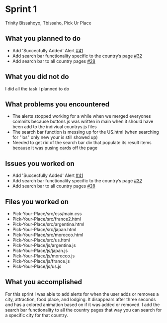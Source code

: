 # Sprint 1

Trinity Bissahoyo, Tbissaho, Pick Ur Place

## What you planned to do

- Add 'Succecfully Added' Alert [#41](https://github.com/utk-cs340-fall24/Pick-Your-Place/issues/41)
- Add search bar functionality specific to the country’s page [#32](https://github.com/utk-cs340-fall24/Pick-Your-Place/issues/32)
- Add search bar to all country pages [#28](https://github.com/utk-cs340-fall24/Pick-Your-Place/issues/28)

## What you did not do
I did all the task I planned to do

## What problems you encountered

- The alerts stopped working for a while when we merged everyones commits because buttons js was written in main when it should have been add to the indiviual countrys js files
- The search bar function is messing up for the US.html (when searching for "los" only new your is still showed up)
- Needed to get rid of the search bar div that populate its result items because it was pusing cards off the page

## Issues you worked on

- Add 'Succecfully Added' Alert [#41](https://github.com/utk-cs340-fall24/Pick-Your-Place/issues/41)
- Add search bar functionality specific to the country’s page [#32](https://github.com/utk-cs340-fall24/Pick-Your-Place/issues/32)
- Add search bar to all country pages [#28](https://github.com/utk-cs340-fall24/Pick-Your-Place/issues/28)

## Files you worked on

- Pick-Your-Place/src/css/main.css
- Pick-Your-Place/src/france2.html
- Pick-Your-Place/src/argentina.html
- Pick-Your-Place/src/japan.html
- Pick-Your-Place/src/morocco.html
- Pick-Your-Place/src/us.html
- Pick-Your-Place/js/argentina.js
- Pick-Your-Place/js/japan.js
- Pick-Your-Place/js/morocco.js
- Pick-Your-Place/js/france.js
- Pick-Your-Place/js/us.js


## What you accomplished

For this sprint I was able to add alerts for when the user adds or removes a city, attraction, food place, and lodging. It disappears after three seconds and has a colored animation based on if it was added or removed. I add the search bar functionality to all the country pages that way you can search for a specific city for that country. 
